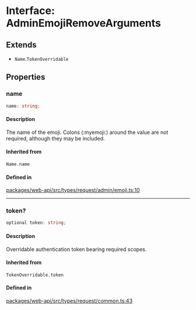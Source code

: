 # Interface: AdminEmojiRemoveArguments

## Extends

- `Name`.`TokenOverridable`

## Properties

### name

```ts
name: string;
```

#### Description

The name of the emoji. Colons (:myemoji:) around the value are not required,
although they may be included.

#### Inherited from

`Name.name`

#### Defined in

[packages/web-api/src/types/request/admin/emoji.ts:10](https://github.com/slackapi/node-slack-sdk/blob/c15385ef93ccdde9702f52f7d1f445999203d794/packages/web-api/src/types/request/admin/emoji.ts#L10)

***

### token?

```ts
optional token: string;
```

#### Description

Overridable authentication token bearing required scopes.

#### Inherited from

`TokenOverridable.token`

#### Defined in

[packages/web-api/src/types/request/common.ts:43](https://github.com/slackapi/node-slack-sdk/blob/c15385ef93ccdde9702f52f7d1f445999203d794/packages/web-api/src/types/request/common.ts#L43)
